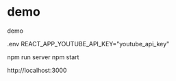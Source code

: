 # demo

demo

.env
REACT_APP_YOUTUBE_API_KEY="youtube_api_key"

npm run server
npm start

http://localhost:3000
